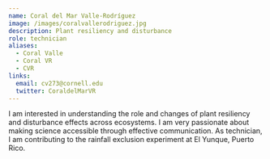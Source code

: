 ```yaml
---
name: Coral del Mar Valle-Rodríguez
image: /images/coralvallerodriguez.jpg
description: Plant resiliency and disturbance
role: technician
aliases: 
  - Coral Valle
  - Coral VR
  - CVR
links: 
  email: cv273@cornell.edu
  twitter: CoraldelMarVR
---
```


I am interested in understanding the role and changes of plant resiliency and disturbance effects across ecosystems. I am very passionate about making science accessible through effective communication. As technician, I am contributing to the rainfall exclusion experiment at El Yunque, Puerto Rico. 
